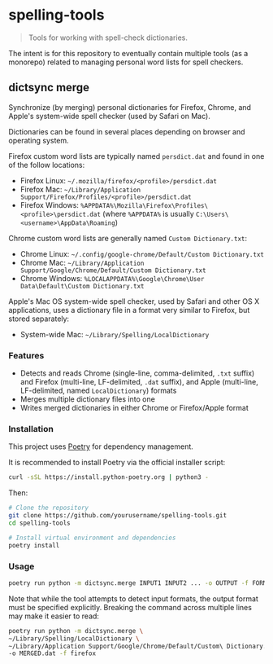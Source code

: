 # spelling-tools

> Tools for working with spell-check dictionaries.

The intent is for this repository to eventually contain multiple tools (as a monorepo) related to managing personal word lists for spell checkers.

## dictsync merge

Synchronize (by merging) personal dictionaries for Firefox, Chrome, and Apple's system-wide spell checker (used by Safari on Mac).

Dictionaries can be found in several places depending on browser and operating system.

Firefox custom word lists are typically named `persdict.dat` and found in one of the follow locations:

* Firefox Linux: `~/.mozilla/firefox/<profile>/persdict.dat`
* Firefox Mac: `~/Library/Application Support/Firefox/Profiles/<profile>/persdict.dat`
* Firefox Windows: `%APPDATA%\Mozilla\Firefox\Profiles\<profile>\persdict.dat` (where `%APPDATA%` is usually `C:\Users\<username>\AppData\Roaming`)

Chrome custom word lists are generally named `Custom Dictionary.txt`:

* Chrome Linux: `~/.config/google-chrome/Default/Custom Dictionary.txt`
* Chrome Mac: `~/Library/Application Support/Google/Chrome/Default/Custom Dictionary.txt`
* Chrome Windows: `%LOCALAPPDATA%\Google\Chrome\User Data\Default\Custom Dictionary.txt`

Apple's Mac OS system-wide spell checker, used by Safari and other OS X applications, uses a dictionary file in a format very similar to Firefox, but stored separately:

* System-wide Mac: `~/Library/Spelling/LocalDictionary`

### Features

- Detects and reads Chrome (single-line, comma-delimited, `.txt` suffix) and Firefox (multi-line, LF-delimited, `.dat` suffix), and Apple (multi-line, LF-delimited, named `LocalDictionary`) formats
- Merges multiple dictionary files into one
- Writes merged dictionaries in either Chrome or Firefox/Apple format

### Installation

This project uses [Poetry](https://python-poetry.org/) for dependency management.

It is recommended to install Poetry via the official installer script:

```sh
curl -sSL https://install.python-poetry.org | python3 -
```

Then:

```sh
# Clone the repository
git clone https://github.com/yourusername/spelling-tools.git
cd spelling-tools

# Install virtual environment and dependencies
poetry install
```

### Usage

```sh
poetry run python -m dictsync.merge INPUT1 INPUT2 ... -o OUTPUT -f FORMAT
```

Note that while the tool attempts to detect input formats, the output format must be specified explicitly.
Breaking the command across multiple lines may make it easier to read:

```sh
poetry run python -m dictsync.merge \
~/Library/Spelling/LocalDictionary \
~/Library/Application Support/Google/Chrome/Default/Custom\ Dictionary.txt \
-o MERGED.dat -f firefox
```

